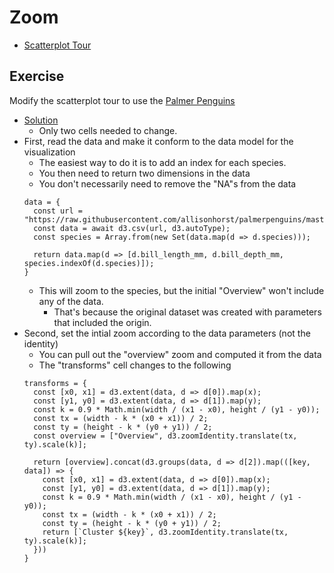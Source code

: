 
# Zoom

* [Scatterplot Tour](https://observablehq.com/@d3/scatterplot-tour)

## Exercise

Modify the scatterplot tour to use the [Palmer Penguins](https://github.com/allisonhorst/palmerpenguins#palmerpenguins-)

* [Solution](https://observablehq.com/d/e6569c4e3860e806)
  * Only two cells needed to change.
* First, read the data and make it conform to the data model for the visualization
  * The easiest way to do it is to add an index for each species.
  * You then need to return two dimensions in the data
  * You don't necessarily need to remove the "NA"s from the data
  ```
  data = {
    const url = "https://raw.githubusercontent.com/allisonhorst/palmerpenguins/master/inst/extdata/penguins.csv"
    const data = await d3.csv(url, d3.autoType);
    const species = Array.from(new Set(data.map(d => d.species)));
  
    return data.map(d => [d.bill_length_mm, d.bill_depth_mm, species.indexOf(d.species)]);
  }
  ```
  * This will zoom to the species, but the initial "Overview" won't include any of the data.
    * That's because the original dataset was created with parameters that included the origin.
* Second, set the intial zoom according to the data parameters (not the identity)
  * You can pull out the "overview" zoom and computed it from the data
  * The "transforms" cell changes to the following
  ```
  transforms = {
    const [x0, x1] = d3.extent(data, d => d[0]).map(x);
    const [y1, y0] = d3.extent(data, d => d[1]).map(y);
    const k = 0.9 * Math.min(width / (x1 - x0), height / (y1 - y0));
    const tx = (width - k * (x0 + x1)) / 2;
    const ty = (height - k * (y0 + y1)) / 2;
    const overview = ["Overview", d3.zoomIdentity.translate(tx, ty).scale(k)];
  
    return [overview].concat(d3.groups(data, d => d[2]).map(([key, data]) => {
      const [x0, x1] = d3.extent(data, d => d[0]).map(x);
      const [y1, y0] = d3.extent(data, d => d[1]).map(y);
      const k = 0.9 * Math.min(width / (x1 - x0), height / (y1 - y0));
      const tx = (width - k * (x0 + x1)) / 2;
      const ty = (height - k * (y0 + y1)) / 2;
      return [`Cluster ${key}`, d3.zoomIdentity.translate(tx, ty).scale(k)];
    }))
  }
  ```
